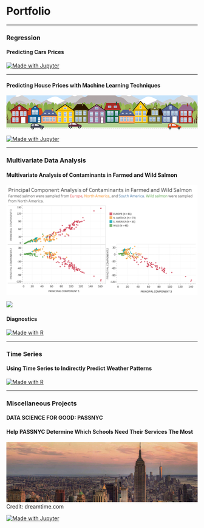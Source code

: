 # Portfolio

---

### Regression

#### Predicting Cars Prices


[![Made with Jupyter](https://img.shields.io/badge/Made%20with-Jupyter-orange?style=for-the-badge&logo=Jupyter)](https://htmlpreview.github.io/?https://github.com/vkaylyn/vkaylyn.github.io/blob/main/Cars.html)


---
#### Predicting House Prices with Machine Learning Techniques

<img src="images/housesbanner.png?raw=true"/>


[![Made with Jupyter](https://img.shields.io/badge/Made%20with-Jupyter-orange?style=for-the-badge&logo=Jupyter)](https://htmlpreview.github.io/?https://github.com/vkaylyn/vkaylyn.github.io/blob/main/projects/regression.html)

---



### Multivariate Data Analysis

#### Multivariate Analysis of Contaminants in Farmed and Wild Salmon

<img src="images/PCA.png?raw=true"/>



[![](https://img.shields.io/badge/GitHub-View_on_GitHub-EE4C2C?logo=GitHub)](https://github.com/vkaylyn/vkaylyn.github.io/blob/main/projects/Multivariate%20Analysis%20of%20Organic%20Contaminants%20in%20Salmon.pdf)

#### Diagnostics

[![Made with R](https://img.shields.io/badge/Made%20with-R-blue?style=for-the-badge&logo=R)](http://htmlpreview.github.io/?https://github.com/vkaylyn/vkaylyn.github.io/blob/main/projects/Mulivariate-Analysis-of-Contaminants-in-Farmed-and-Wild-Salmon.html)



---

### Time Series

#### Using Time Series to Indirectly Predict Weather Patterns

[![Made with R](https://img.shields.io/badge/Made%20with-R-blue?style=for-the-badge&logo=R)](http://htmlpreview.github.io/?https://github.com/vkaylyn/vkaylyn.github.io/blob/main/projects/Deposits.html)

---

### Miscellaneous Projects

#### DATA SCIENCE FOR GOOD: PASSNYC
#### Help PASSNYC Determine Which Schools Need Their Services The Most

<img src="images/nyc.jpg?raw=true"/>
Credit: dreamtime.com

[![Made with Jupyter](https://img.shields.io/badge/Made%20with-Jupyter-orange?style=for-the-badge&logo=Jupyter)](https://nbviewer.jupyter.org/github/vkaylyn/vkaylyn.github.io/blob/main/regression.ipynb)








